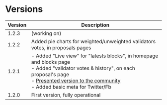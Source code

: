 # Versions

| Version | Description |
| - | - |
| 1.2.3 | (working on) |
| 1.2.2 | Added pie charts for weighted/unweighted validators votes, in proposals pages |
| 1.2.1 | - Added "Live view" for "latests blocks", in homepage and blocks page<br />- Added "validator votes & history", on each proposal's page<br />- <u>Presented version to the community</u><br />- Added basic meta for Twitter/Fb |
| 1.2.0 | First version, fully operational |